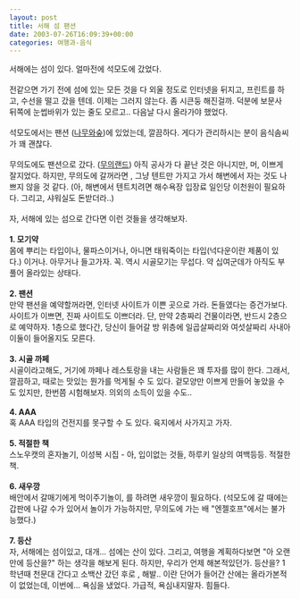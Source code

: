 ```yaml
---
layout: post
title: 서해 섬 팬션
date: 2003-07-26T16:09:39+00:00
categories: 여행과-음식
---
```

서해에는 섬이 있다. 얼마전에 석모도에 갔었다.<br /><br />전같으면 가기 전에 섬에 있는 모든 것을 다 외울 정도로 인터넷을 뒤지고, 프린트를 하고, 수선을 떨고 갔을 텐데. 이제는 그러지 않는다. 좀 시큰둥 해진걸까.  덕분에 보문사 뒤쪽에 눈썹바위가 있는 줄도 모르고.. 다음날 다시 올라가야 했었다.<br /><br />석모도에서는 팬션 (<a href="http://www.namusup.co.kr/">나무와숲</a>)에 있었는데, 깔끔하다. 게다가 관리하시는 분이 음식솜씨가 꽤 괜찮다.<br /><br />무의도에도 팬션으로 갔다. (<a href="http://www.muuiland.co.kr/">무의랜드</a>) 아직 공사가 다 끝난 것은 아니지만, 머, 이쁘게 잘지었다. 하지만, 무의도에 갈꺼라면 , 그냥 텐트만 가지고 가서 해변에서 자는 것도 나쁘지 않을 것 같다. (아, 해변에서 텐트치려면 해수욕장 입장료 일인당 이천원이 필요하다. 그리고, 샤워실도 돈받더라..)<br /><br />자, 서해에 있는 섬으로 간다면 이런 것들을 생각해보자.<br /><br /><B>1. 모기약</B><br />몸에 뿌리는 타입이나, 물파스이거나, 아니면 태워죽이는 타입(넉다운이란 제품이 있다.) 이거나. 아무거나 들고가자. 꼭. 역시 시골모기는 무섭다. 약 십여군데가 아직도 부풀어 올라있는 상태다.<br /><br /><B>2. 팬션</B><br />만약 팬션을 예약할꺼라면, 인터넷 사이트가 이쁜 곳으로 가라. 돈들였다는 증건가보다. 사이트가 이쁘면, 진짜 사이트도 이쁘더라. 단, 만약 2층짜리 건물이라면, 반드시 2층으로 예약하자. 1층으로 했다간, 당신이 들어갈 방 위층에 일곱살짜리와 여섯살짜리 사내아이둘이 들어올지도 모른다.<br /><br /><B>3. 시골 까페</B><br />시골이라고해도, 거기에 까페나 레스토랑을 내는 사람들은 꽤 투자를 많이 한다. 그래서, 깔끔하고, 때로는 맛있는 뭔가를 먹게될 수 도 있다. 겉모양만 이쁘게 만들어 놓았을 수도 있지만, 한번쯤 시험해보자. 의외의 소득이 있을 수도..<br /><br /><B>4. AAA</B><br />혹 AAA 타입의 건전지를 못구할 수 도 있다. 육지에서 사가지고 가자.<br /><br /><B>5. 적절한 책</B><br />스노우캣의 혼자놀기, 이성복 시집 - 아, 입이없는 것들, 하루키 일상의 여백등등. 적절한 책.<br /><br /><B>6. 새우깡</B><br />배안에서 갈매기에게 먹이주기놀이, 를 하려면 새우깡이 필요하다. (석모도에 갈 때에는 갑판에 나갈 수가 있어서 놀이가 가능하지만, 무의도에 가는 배 "엔젤호프"에서는 불가능했다.)<br /><br /><B>7. 등산</B><br />자, 서해에는 섬이있고, 대개... 섬에는 산이 있다. 그리고, 여행을 계획하다보면 "아 오랜만에 등산을?" 하는 생각을 해보게 된다. 하지만, 우리가 언제 해본적있던가. 등산을? 1학년때 천문대 간다고 소백산 갔던 후로 , 해발.. 이란 단어가 들어간 산에는 올라가본적이 없었는데, 이번에... 욕심을 냈었다. 가급적, 욕심내지말자. 힘들다.
